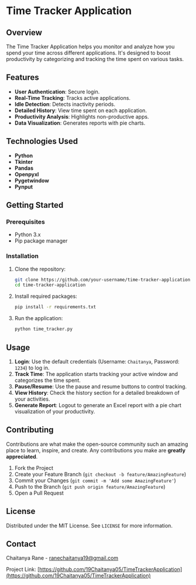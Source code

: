 # Time Tracker Application

## Overview

The Time Tracker Application helps you monitor and analyze how you spend your time across different applications. It's designed to boost productivity by categorizing and tracking the time spent on various tasks.

## Features

- **User Authentication**: Secure login.
- **Real-Time Tracking**: Tracks active applications.
- **Idle Detection**: Detects inactivity periods.
- **Detailed History**: View time spent on each application.
- **Productivity Analysis**: Highlights non-productive apps.
- **Data Visualization**: Generates reports with pie charts.

## Technologies Used

- **Python**
- **Tkinter**
- **Pandas**
- **Openpyxl**
- **Pygetwindow**
- **Pynput**

## Getting Started

### Prerequisites

- Python 3.x
- Pip package manager

### Installation

1. Clone the repository:
    ```sh
    git clone https://github.com/your-username/time-tracker-application.git
    cd time-tracker-application
    ```

2. Install required packages:
    ```sh
    pip install -r requirements.txt
    ```

3. Run the application:
    ```sh
    python time_tracker.py
    ```

## Usage

1. **Login**: Use the default credentials (Username: `Chaitanya`, Password: `1234`) to log in.
2. **Track Time**: The application starts tracking your active window and categorizes the time spent.
3. **Pause/Resume**: Use the pause and resume buttons to control tracking.
4. **View History**: Check the history section for a detailed breakdown of your activities.
5. **Generate Report**: Logout to generate an Excel report with a pie chart visualization of your productivity.

## Contributing

Contributions are what make the open-source community such an amazing place to learn, inspire, and create. Any contributions you make are **greatly appreciated**.

1. Fork the Project
2. Create your Feature Branch (`git checkout -b feature/AmazingFeature`)
3. Commit your Changes (`git commit -m 'Add some AmazingFeature'`)
4. Push to the Branch (`git push origin feature/AmazingFeature`)
5. Open a Pull Request

## License

Distributed under the MIT License. See `LICENSE` for more information.

## Contact

Chaitanya Rane - ranechaitanya19@gmail.com

Project Link: [https://github.com/19Chaitanya05/TimeTrackerApplication](https://github.com/19Chaitanya05/TimeTrackerApplication)
